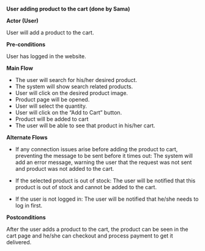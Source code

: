 **User adding product to the cart (done by Sama)**

**Actor (User)**

User will add a product to the cart.

**Pre-conditions**

User has logged in the website.

**Main Flow**

- The user will search for his/her desired product.
- The system will show search related products.
- User will click on the desired product image.
- Product page will be opened.
- User will select the quantity.
- User will click on the “Add to Cart” button.
- Product will be added to cart
- The user will be able to see that product in his/her cart.


**Alternate Flows**
- If any connection issues arise before adding the product to cart, preventing the message to be sent before it times out:
  The system will add an error message, warning the user that the request was not sent and product was not added to the cart.

- If the selected product is out of stock:
  The user will be notified that this product is out of stock and cannot be added to the cart.

- If the user is not logged in:
  The user will be notified that he/she needs to log in first.

**Postconditions**

After the user adds a product to the cart, the product can be seen in the cart page and he/she can checkout and process payment to get it delivered. 
 


